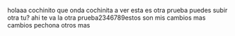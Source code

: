 holaaa cochinito
que onda cochinita
a ver esta es otra prueba puedes subir otra tu?
ahi te va la otra prueba2346789estos son mis cambios
mas cambios pechona
otros mas
